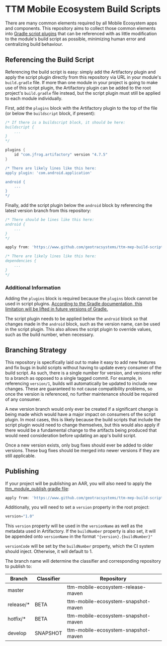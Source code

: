 # TTM Mobile Ecosystem Build Scripts

There are many common elements required by all Mobile Ecosystem apps and components. This repository aims to collect those common elements into [Gradle script plugins](https://docs.gradle.org/current/userguide/plugins.html#sec:script_plugins) that can be referenced with as little modification to the module's build script as possible, minimizing human error and centralizing build behaviour.

## Referencing the Build Script

Referencing the build script is easy: simply add the Artifactory plugin and apply the script plugin directly from this repository via URL in your module's `build.gradle` file. If more than one module in your project is going to make use of this script plugin, the Artifactory plugin can be added to the root project's `build.gradle` file instead, but the script plugin must still be applied to each module individually.

First, add the `plugins` block with the Artifactory plugin to the top of the file (or below the `buildscript` block, if present):

```gradle
/* If there is a buildscript block, it should be here:
buildscript {
    ...
}
*/

plugins {
    id "com.jfrog.artifactory" version "4.7.5"
}

/* There are likely lines like this here:
apply plugin: 'com.android.application'

android {
    ...
}
*/
```

Finally, add the script plugin below the `android` block by referencing the latest version branch from this repository:

```gradle
/* There should be lines like this here:
android {
    ...
}
*/

apply from: 'https://www.github.com/geotracsystems/ttm-mep-build-scripts/raw/version/1/ttm_module.gradle'

/* There are likely lines like this here:
dependencies {
    ...
}
*/
```

### Additional Information

Adding the `plugins` block is required because the `plugins` block cannot be used in script plugins. [According to the Gradle documentation, this limitation will be lifted in future versions of Gradle.](https://docs.gradle.org/current/userguide/plugins.html#sec:build_scripts_only)

The script plugin needs to be applied below the `android` block so that changes made in the `android` block, such as the version name, can be used in the script plugin. This also allows the script plugin to override values, such as the build number, when necessary.

## Branching Strategy

This repository is specifically laid out to make it easy to add new features and fix bugs in build scripts without having to update every consumer of the build script. As such, there is a single number for version, and versions refer to a branch as opposed to a single tagged commit. For example, in referencing `version/1`, builds will automatically be updated to include new changes. These are guaranteed to not cause compatibility problems, so once the version is referenced, no further maintenance should be required of any consumer.

A new version branch would only ever be created if a significant change is being made which would have a major impact on consumers of the script plugin. In most cases, this is likely because the build scripts that include the script plugin would need to change themselves, but this would also apply if there would be a fundamental change to the artifacts being produced that would need consideration before updating an app's build script.

Once a new version exists, only bug fixes should ever be added to older versions. These bug fixes should be merged into newer versions if they are still applicable.

## Publishing

If your project will be publishing an AAR, you will also need to apply the [ttm_module_publish gradle file](ttm_module_publish.gradle):

```gradle
apply from: 'https://www.github.com/geotracsystems/ttm-mep-build-scripts/raw/master/ttm_module_publish.gradle'
```

Additionally, you will need to set a `version` property in the root project:

```gradle
version="1.0"
```

This `version` property will be used in the `versionName` as well as the metadata used in Artifactory. If the `buildNumber` property is also set, it will be appended onto `versionName` in the format `"{version}.{buildNumber}"`

`versionCode` will be set by the `buildNumber` property, which the CI system should inject. Otherwise, it will default to 1.

The branch name will determine the classifier and corresponding repository to publish to:


| Branch    | Classifier | Repository                          |
|  ---      |     ---    |     ---                             |
| master    |            | ttm-mobile-ecosystem-release-maven  |
| release/* | BETA       | ttm-mobile-ecosystem-snapshot-maven |
| hotfix/*  | BETA       | ttm-mobile-ecosystem-snapshot-maven |
| develop   | SNAPSHOT   | ttm-mobile-ecosystem-snapshot-maven |
